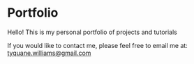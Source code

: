 # Portfolio

Hello! This is my personal portfolio of projects and tutorials

If you would like to contact me, please feel free to email me at: tyquane.williams@gmail.com